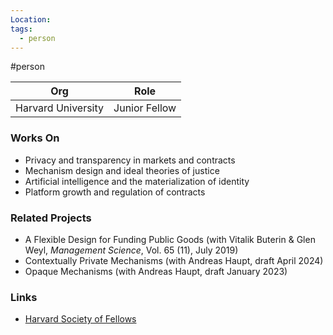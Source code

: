 ```yaml
---
Location:
tags:
  - person
---
```

#person

| Org                           | Role                       |
| ----------------------------- | -------------------------- |
| Harvard University   | Junior Fellow              |

### Works On

- Privacy and transparency in markets and contracts
- Mechanism design and ideal theories of justice
- Artificial intelligence and the materialization of identity
- Platform growth and regulation of contracts

### Related Projects

- A Flexible Design for Funding Public Goods (with Vitalik Buterin & Glen Weyl, *Management Science*, Vol. 65 (11), July 2019)
- Contextually Private Mechanisms (with Andreas Haupt, draft April 2024)
- Opaque Mechanisms (with Andreas Haupt, draft January 2023)

### Links

- [Harvard Society of Fellows](https://society.fas.harvard.edu/people/zoë-hitzig)
